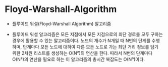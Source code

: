 # Floyd-Warshall-Algorithm

- 플루이드 워셜(Floyd-Warshall Algorithm) 알고리즘

- 플루이드 워셜 알고리즘은 모든 지점에서 모든 지점으로의 최단 경로를 모두 구하는 경우에 활용할 수 있는 알고리즘이다.
노드의 개수가 N개일 때 N번의 단계를 수행하며, 단계마다 모든 노드에 대하여 다른 모든 노드로 가는 최단 거리 정보를 담기 위한 2차원 리스트를 생성하는 O(N²)의 연산을 한다. 따라서 N번의 단계마다 O(N²)의 연산을 필요로 하는 이 알고리즘의 총시간 복잡도는 O(N³)이다.
